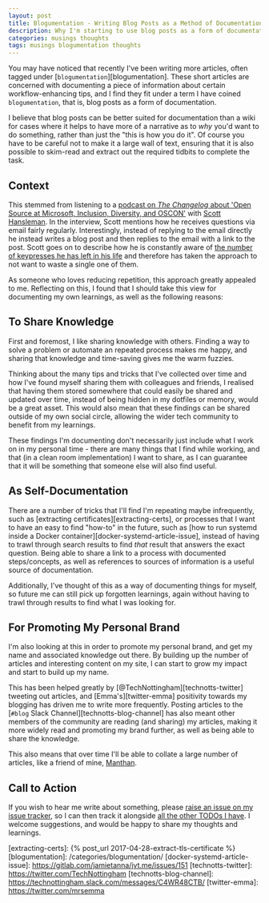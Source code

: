 ```yaml
---
layout: post
title: Blogumentation - Writing Blog Posts as a Method of Documentation
description: Why I'm starting to use blog posts as a form of documentation, and why I think they're so well suited.
categories: musings thoughts
tags: musings blogumentation thoughts
---
```

You may have noticed that recently I've been writing more articles, often tagged under [`blogumentation`][blogumentation]. These short articles are concerned with documenting a piece of information about certain workflow-enhancing tips, and I find they fit under a term I have coined `blogumentation`, that is, blog posts as a form of documentation.

I believe that blog posts can be better suited for documentation than a wiki for cases where it helps to have more of a narrative as to _why_ you'd want to do something, rather than just the "this is how you do it". Of course you have to be careful not to make it a large wall of text, ensuring that it is also possible to skim-read and extract out the required tidbits to complete the task.

## Context

This stemmed from listening to a [podcast on *The Changelog* about 'Open Source at Microsoft, Inclusion, Diversity, and OSCON'][sh-changelog] with [Scott Hansleman][sh]. In the interview, Scott mentions how he receives questions via email fairly regularly. Interestingly, instead of replying to the email directly he instead writes a blog post and then replies to the email with a link to the post. Scott goes on to describe how he is constantly aware of [the number of keypresses he has left in his life][keysleft] and therefore has taken the approach to not want to waste a single one of them.

As someone who loves reducing repetition, this approach greatly appealed to me. Reflecting on this, I found that I should take this view for documenting my own learnings, as well as the following reasons:

## To Share Knowledge

First and foremost, I like sharing knowledge with others. Finding a way to solve a problem or automate an repeated process makes me happy, and sharing that knowledge and time-saving gives me the warm fuzzies.

Thinking about the many tips and tricks that I've collected over time and how I've found myself sharing them with colleagues and friends, I realised that having them stored somewhere that could easily be shared and updated over time, instead of being hidden in my dotfiles or memory, would be a great asset. This would also mean that these findings can be shared outside of my own social circle, allowing the wider tech community to benefit from my learnings.

These findings I'm documenting don't necessarily just include what I work on in my personal time - there are many things that I find while working, and that (in a clean room implementation) I want to share, as I can guarantee that it will be something that someone else will also find useful.

## As Self-Documentation

There are a number of tricks that I'll find I'm repeating maybe infrequently, such as [extracting certificates][extracting-certs], or processes that I want to have an easy to find "how-to" in the future, such as [how to run systemd inside a Docker container][docker-systemd-article-issue], instead of having to trawl through search results to find _that_ result that answers the exact question. Being able to share a link to a process with documented steps/concepts, as well as references to sources of information is a useful source of documentation.

Additionally, I've thought of this as a way of documenting things for myself, so future me can still pick up forgotten learnings, again without having to trawl through results to find what I was looking for.

## For Promoting My Personal Brand

I'm also looking at this in order to promote my personal brand, and get my name and associated knowledge out there. By building up the number of articles and interesting content on my site, I can start to grow my impact and start to build up my name.

This has been helped greatly by [@TechNottingham][technotts-twitter] tweeting out articles, and [Emma's][twitter-emma] positivity towards my blogging has driven me to write more frequently. Posting articles to the [`#blog` Slack Channel][technotts-blog-channel] has also meant other members of the community are reading (and sharing) my articles, making it more widely read and promoting my brand further, as well as being able to share the knowledge.

This also means that over time I'll be able to collate a large number of articles, like a friend of mine, [Manthan].

## Call to Action

If you wish to hear me write about something, please [raise an issue on my issue tracker][issue-tracker], so I can then track it alongside [all the other TODOs I have][issue-board-article]. I welcome suggestions, and would be happy to share my thoughts and learnings.

[manthan]: https://manthanhd.com/
[sh]: https://www.hanselman.com/blog/
[sh-changelog]: https://changelog.com/podcast/249
[issue-tracker]: https://gitlab.com/jamietanna/jvt.me/issues
[issue-board-article]: https://gitlab.com/jamietanna/jvt.me/boards/320660
[keysleft]: http://keysleft.com
[extracting-certs]: {% post_url 2017-04-28-extract-tls-certificate %}
[blogumentation]: /categories/blogumentation/
[docker-systemd-article-issue]: https://gitlab.com/jamietanna/jvt.me/issues/151
[technotts-twitter]: https://twitter.com/TechNottingham
[technotts-blog-channel]: https://technottingham.slack.com/messages/C4WR48CTB/
[twitter-emma]: https://twitter.com/mrsemma
